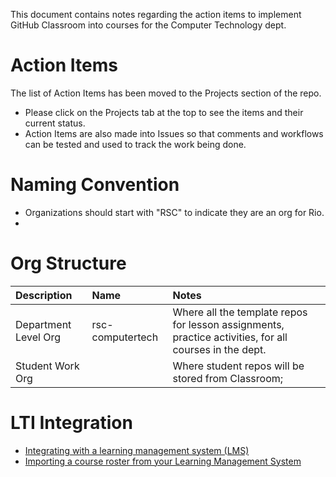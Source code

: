 This document contains notes regarding the action items to implement GitHub Classroom into courses for the Computer Technology dept.

# Action Items
The list of Action Items has been moved to the Projects section of the repo. 
* Please click on the Projects tab at the top to see the items and their current status.
* Action Items are also made into Issues so that comments and workflows can be tested and used to track the work being done. 

# Naming Convention
* Organizations should start with "RSC" to indicate they are an org for Rio.
* 

# Org Structure
| Description | Name | Notes |
| :---| :--- | :--- |
| Department Level Org | rsc-computertech | Where all the template repos for lesson assignments, practice activities, for all courses in the dept. |
| Student Work Org |  | Where student repos will be stored from Classroom;  |

# LTI Integration
* [Integrating with a learning management system (LMS)](https://classroom.github.com/help/connect-to-lms)
* [Importing a course roster from your Learning Management System](https://classroom.github.com/help/import-roster-from-lms)
